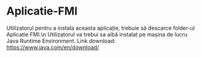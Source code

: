 # Aplicatie-FMI
Utilizatorul pentru a instala aceasta aplicație, trebuie să descarce folder-ul Aplicatie FMI.\n
Utilizatorul va trebui sa aibă instalat pe mașina de lucru Java Runtime Environment.
Link download: https://www.java.com/en/download/
